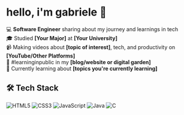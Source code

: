 # hello, i'm gabriele 👋 

💻 **Software Engineer** sharing about my journey and learnings in tech  
🎓 Studied **[Your Major]** at **[Your University]**  
📹 Making videos about **[topic of interest]**, tech, and productivity on **[YouTube/Other Platforms]**  
🌱 #learninginpublic in my **[blog/website or digital garden]**  
💬 Currently learning about **[topics you're currently learning]**

## 🛠 Tech Stack

![HTML5](https://img.shields.io/badge/html5-%23E34F26.svg?style=for-the-badge&logo=html5&logoColor=white)
![CSS3](https://img.shields.io/badge/css3-%231572B6.svg?style=for-the-badge&logo=css3&logoColor=white)
![JavaScript](https://img.shields.io/badge/javascript-%23323330.svg?style=for-the-badge&logo=javascript&logoColor=%23F7DF1E)
![Java](https://img.shields.io/badge/java-%23ED8B00.svg?style=for-the-badge&logo=java&logoColor=white)
![C](https://img.shields.io/badge/c-%2300599C.svg?style=for-the-badge&logo=c&logoColor=white)
